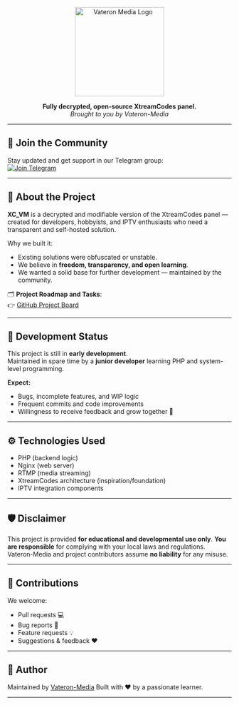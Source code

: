 <p align="center">
  <img src="https://avatars.githubusercontent.com/u/149707645?s=200&v=4" alt="Vateron Media Logo" width="200" />
</p>

<p align="center">
  <b>Fully decrypted, open-source XtreamCodes panel.</b><br>
  <i>Brought to you by Vateron-Media</i>
</p>
<!--
<p align="center">
  <a href="https://github.com/Vateron-Media/XC_VM/stargazers"><img src="https://img.shields.io/github/stars/Vateron-Media/XC_VM?style=for-the-badge" /></a>
  <a href="https://github.com/Vateron-Media/XC_VM/network"><img src="https://img.shields.io/github/forks/Vateron-Media/XC_VM?style=for-the-badge" /></a>
  <a href="https://github.com/Vateron-Media/XC_VM/blob/main/LICENSE"><img src="https://img.shields.io/github/license/Vateron-Media/XC_VM?style=for-the-badge" /></a>
</p>
-->

---

## 💬 Join the Community

Stay updated and get support in our Telegram group:  
[![Join Telegram](https://img.icons8.com/?size=100&id=63306&format=png&color=000000)](https://t.me/+Z6pJHzrvrMEyMDYy)

---

## 📌 About the Project

**XC_VM** is a decrypted and modifiable version of the XtreamCodes panel — created for developers, hobbyists, and IPTV enthusiasts who need a transparent and self-hosted solution.

Why we built it:
- Existing solutions were obfuscated or unstable.
- We believe in **freedom, transparency, and open learning**.
- We wanted a solid base for further development — maintained by the community.


🗂️ **Project Roadmap and Tasks**:  
👉 [GitHub Project Board](https://github.com/orgs/Vateron-Media/projects/3)

---

## 🚧 Development Status

This project is still in **early development**.  
Maintained in spare time by a **junior developer** learning PHP and system-level programming.

**Expect:**
- Bugs, incomplete features, and WIP logic
- Frequent commits and code improvements
- Willingness to receive feedback and grow together 🚀

---

## ⚙️ Technologies Used

- PHP (backend logic)
- Nginx (web server)
- RTMP (media streaming)
- XtreamCodes architecture (inspiration/foundation)
- IPTV integration components

---

## 🛡️ Disclaimer

This project is provided **for educational and developmental use only**.
**You are responsible** for complying with your local laws and regulations.
Vateron-Media and project contributors assume **no liability** for any misuse.

---

## 🤝 Contributions

We welcome:

* Pull requests 💻
* Bug reports 🐛
* Feature requests 💡
* Suggestions & feedback ❤️

---
<!--
## 📄 License

This project is licensed under the **MIT License** — see [`LICENSE`](./LICENSE) for details.

---
-->

## 👤 Author

Maintained by [Vateron-Media](https://github.com/Vateron-Media)
Built with ❤️ by a passionate learner.

---
